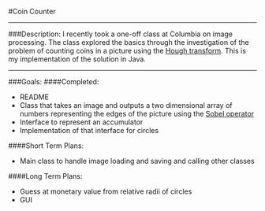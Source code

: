 #Coin Counter

---
###Description:
I recently took a one-off class at Columbia on image processing.
The class explored the basics through the investigation of
the problem of counting coins in a picture using the [Hough transform](http://en.wikipedia.org/wiki/Hough_transform).
This is my implementation of the solution in Java.

---
###Goals:
####Completed:
* README
* Class that takes an image and outputs a two dimensional array of numbers representing the edges of the picture using the [Sobel operator](http://en.wikipedia.org/wiki/Sobel_operator)
* Interface to represent an accumulator
* Implementation of that interface for circles

####Short Term Plans:
* Main class to handle image loading and saving and calling other classes

####Long Term Plans:
* Guess at monetary value from relative radii of circles
* GUI
